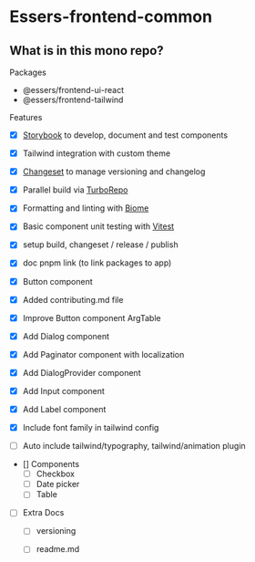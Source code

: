 # Essers-frontend-common

## What is in this mono repo?

Packages
- @essers/frontend-ui-react
- @essers/frontend-tailwind

Features
- [x] [Storybook](https://storybook.js.org/) to develop, document and test components
- [x] Tailwind integration with custom theme
- [x] [Changeset](https://github.com/changesets/changesets) to manage versioning and changelog
- [x] Parallel build via [TurboRepo](https://turbo.build/repo/docs)
- [x] Formatting and linting with [Biome](https://biomejs.dev/)
- [x] Basic component unit testing with [Vitest](https://vitest.dev/)
- [x] setup build, changeset / release / publish
- [x] doc pnpm link (to link packages to app)
- [x] Button component
- [x] Added contributing.md file

- [x] Improve Button component ArgTable
- [x] Add Dialog component
- [x] Add Paginator component with localization
- [x] Add DialogProvider component
- [x] Add Input component
- [x] Add Label component
- [x] Include font family in tailwind config

- [ ] Auto include tailwind/typography, tailwind/animation plugin

- [] Components
  - [ ] Checkbox
  - [ ] Date picker
  - [ ] Table
- [ ] Extra Docs
  - [ ] versioning
  - [ ] readme.md


